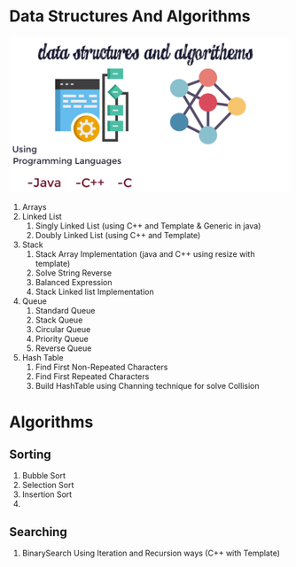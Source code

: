 # Data Structures And Algorithms
![Data Structures And Algorithms ](DataStructuresAndAlgorithems.png)
1. Arrays
2. Linked List
    1. Singly Linked List (using C++ and Template & Generic in java)
    2. Doubly Linked List (using C++ and Template)
3. Stack
   1. Stack Array Implementation (java and C++ using resize with template)
   2. Solve String Reverse
   3. Balanced Expression
   4. Stack Linked list Implementation
4. Queue
   1. Standard Queue
   2. Stack Queue
   3. Circular Queue
   4. Priority Queue
   5. Reverse Queue
5. Hash Table
   1. Find First Non-Repeated Characters
   2. Find First Repeated Characters
   3. Build HashTable using Channing technique for solve Collision
# Algorithms
## Sorting
1. Bubble Sort
2. Selection Sort
3. Insertion Sort
4. 
## Searching
1. BinarySearch Using Iteration and Recursion ways (C++ with Template)
